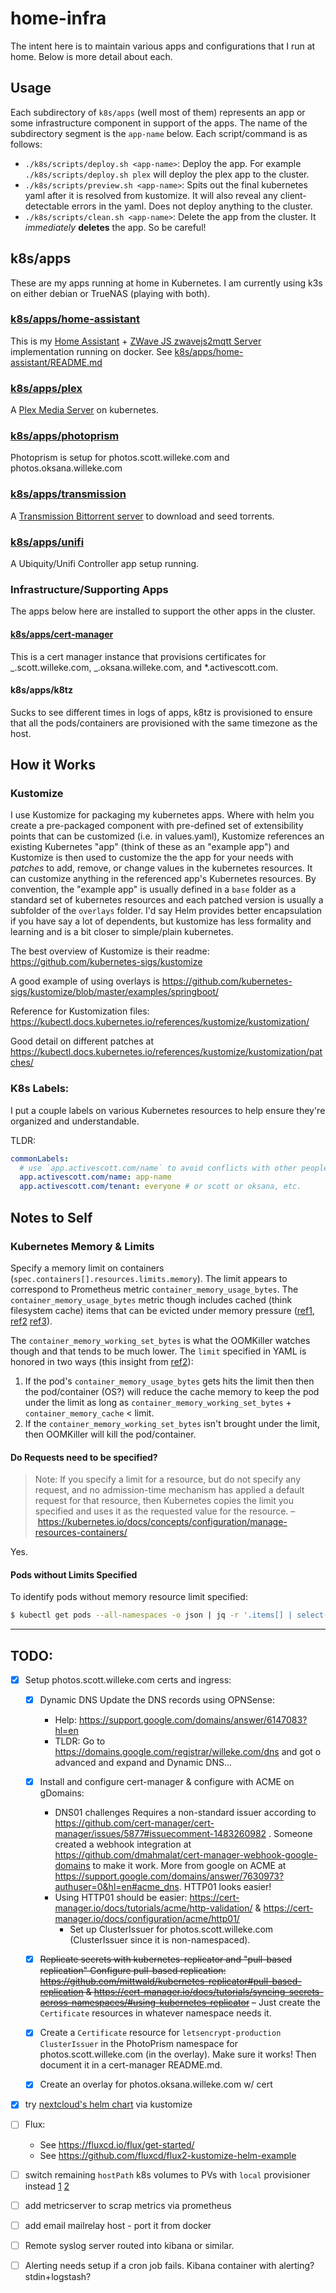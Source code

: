 # home-infra

The intent here is to maintain various apps and configurations that I run at home. Below is more detail about each.

## Usage

Each subdirectory of `k8s/apps` (well most of them) represents an app or some infrastructure component in support of the apps. The name of the subdirectory segment is the `app-name` below. Each script/command is as follows:

- `./k8s/scripts/deploy.sh <app-name>`: Deploy the app. For example `./k8s/scripts/deploy.sh plex` will deploy the plex app to the cluster.
- `./k8s/scripts/preview.sh <app-name>`: Spits out the final kubernetes yaml after it is resolved from kustomize. It will also reveal any client-detectable errors in the yaml. Does not deploy anything to the cluster.
- `./k8s/scripts/clean.sh <app-name>`: Delete the app from the cluster. It _immediately_ **deletes** the app. So be careful!

## k8s/apps

These are my apps running at home in Kubernetes. I am currently using k3s on either debian or TrueNAS (playing with both).

### [k8s/apps/home-assistant](k8s/apps/home-assistant)

This is my [Home Assistant](https://www.home-assistant.io) + [ZWave JS zwavejs2mqtt Server](https://github.com/zwave-js/zwavejs2mqtt) implementation running on docker. See [k8s/apps/home-assistant/README.md](k8s/apps/home-assistant/README.md)

### [k8s/apps/plex](k8s/apps/plex)

A [Plex Media Server](https://www.plex.tv/media-server-downloads/#plex-media-server) on kubernetes.

### [k8s/apps/photoprism](k8s/apps/photoprism)

Photoprism is setup for photos.scott.willeke.com and photos.oksana.willeke.com

### [k8s/apps/transmission](k8s/apps/transmission)

A [Transmission Bittorrent server](https://transmissionbt.com/) to download and seed torrents.

### [k8s/apps/unifi](k8s/apps/unifi)

A Ubiquity/Unifi Controller app setup running.

### Infrastructure/Supporting Apps

The apps below here are installed to support the other apps in the cluster.

#### [k8s/apps/cert-manager](k8s/apps/cert-manager)

This is a cert manager instance that provisions certificates for _.scott.willeke.com, _.oksana.willeke.com, and \*.activescott.com.

#### k8s/apps/k8tz

Sucks to see different times in logs of apps, k8tz is provisioned to ensure that all the pods/containers are provisioned with the same timezone as the host.

## How it Works

### Kustomize

I use Kustomize for packaging my kubernetes apps. Where with helm you create a pre-packaged component with pre-defined set of extensibility points that can be customized (i.e. in values.yaml), Kustomize references an existing Kubernetes "app" (think of these as an "example app") and Kustomize is then used to customize the the app for your needs with _patches_ to add, remove, or change values in the kubernetes resources. It can customize anything in the referenced app's Kubernetes resources. By convention, the "example app" is usually defined in a `base` folder as a standard set of kubernetes resources and each patched version is usually a subfolder of the `overlays` folder.
I'd say Helm provides better encapsulation if you have say a lot of dependents, but kustomize has less formality and learning and is a bit closer to simple/plain kubernetes.

The best overview of Kustomize is their readme: https://github.com/kubernetes-sigs/kustomize

A good example of using overlays is https://github.com/kubernetes-sigs/kustomize/blob/master/examples/springboot/

Reference for Kustomization files: https://kubectl.docs.kubernetes.io/references/kustomize/kustomization/

Good detail on different patches at https://kubectl.docs.kubernetes.io/references/kustomize/kustomization/patches/

### K8s Labels:

I put a couple labels on various Kubernetes resources to help ensure they're organized and understandable.

TLDR:

```yaml
commonLabels:
  # use `app.activescott.com/name` to avoid conflicts with other people's resources using "app" label.
  app.activescott.com/name: app-name
  app.activescott.com/tenant: everyone # or scott or oksana, etc.
```

## Notes to Self

### Kubernetes Memory & Limits

Specify a memory limit on containers (`spec.containers[].resources.limits.memory`). The limit appears to correspond to Prometheus metric `container_memory_usage_bytes`. The `container_memory_usage_bytes` metric though includes cached (think filesystem cache) items that can be evicted under memory pressure ([ref1](https://stackoverflow.com/a/66778814/51061), [ref2](https://faun.pub/how-much-is-too-much-the-linux-oomkiller-and-used-memory-d32186f29c9d) [ref3](https://kubernetes.io/docs/tasks/configure-pod-container/assign-memory-resource/#exceed-a-container-s-memory-limit)).

The `container_memory_working_set_bytes` is what the OOMKiller watches though and that tends to be much lower. The `limit` specified in YAML is honored in two ways (this insight from [ref2](https://faun.pub/how-much-is-too-much-the-linux-oomkiller-and-used-memory-d32186f29c9d)):

1. If the pod's `container_memory_usage_bytes` gets hits the limit then then the pod/container (OS?) will reduce the cache memory to keep the pod under the limit as long as `container_memory_working_set_bytes` + `container_memory_cache` < limit.
2. If the `container_memory_working_set_bytes` isn't brought under the limit, then OOMKiller will kill the pod/container.

#### Do Requests need to be specified?

> Note: If you specify a limit for a resource, but do not specify any request, and no admission-time mechanism has applied a default request for that resource, then Kubernetes copies the limit you specified and uses it as the requested value for the resource. – https://kubernetes.io/docs/concepts/configuration/manage-resources-containers/

Yes.

#### Pods without Limits Specified

To identify pods without memory resource limit specified:

```sh
$ kubectl get pods --all-namespaces -o json | jq -r '.items[] | select(.spec.containers[].resources.limits.memory == null) | .metadata.name'
```

---

## TODO:

- [x] Setup photos.scott.willeke.com certs and ingress:

  - [x] Dynamic DNS Update the DNS records using OPNSense:

    - Help: https://support.google.com/domains/answer/6147083?hl=en
    - TLDR: Go to https://domains.google.com/registrar/willeke.com/dns and got o advanced and expand and Dynamic DNS...

  - [x] Install and configure cert-manager & configure with ACME on gDomains:

    - DNS01 challenges Requires a non-standard issuer according to https://github.com/cert-manager/cert-manager/issues/5877#issuecomment-1483260982 . Someone created a webhook integration at https://github.com/dmahmalat/cert-manager-webhook-google-domains to make it work. More from google on ACME at https://support.google.com/domains/answer/7630973?authuser=0&hl=en#acme_dns. HTTP01 looks easier!
    - Using HTTP01 should be easier: https://cert-manager.io/docs/tutorials/acme/http-validation/ & https://cert-manager.io/docs/configuration/acme/http01/
      - Set up ClusterIssuer for photos.scott.willeke.com (ClusterIssuer since it is non-namespaced).

  - [x] ~~Replicate secrets with kubernetes-replicator and "pull-based replication" Configure pull-based replication: https://github.com/mittwald/kubernetes-replicator#pull-based-replication & https://cert-manager.io/docs/tutorials/syncing-secrets-across-namespaces/#using-kubernetes-replicator~~ – Just create the `Certificate` resources in whatever namespace needs it.

  - [x] Create a `Certificate` resource for `letsencrypt-production` `ClusterIssuer` in the PhotoPrism namespace for photos.scott.willeke.com (in the overlay). Make sure it works! Then document it in a cert-manager README.md.

  - [x] Create an overlay for photos.oksana.willeke.com w/ cert

- [x] try [nextcloud's helm chart](https://github.com/nextcloud/helm/tree/main/charts/nextcloud) via kustomize
- [ ] Flux:
  - See https://fluxcd.io/flux/get-started/
  - See https://github.com/fluxcd/flux2-kustomize-helm-example
- [ ] switch remaining `hostPath` k8s volumes to PVs with `local` provisioner instead [1](https://kubernetes.io/docs/reference/kubernetes-api/config-and-storage-resources/persistent-volume-v1/#local) [2](https://kubernetes.io/docs/concepts/storage/volumes/#local)
- [ ] add metricserver to scrap metrics via prometheus
- [ ] add email mailrelay host - port it from docker
- [ ] Remote syslog server routed into kibana or similar.
- [ ] Alerting needs setup if a cron job fails. Kibana container with alerting? stdin+logstash?
